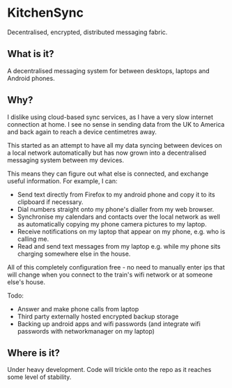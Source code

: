 # KitchenSync
Decentralised, encrypted, distributed messaging fabric.

## What is it?
A decentralised messaging system for between desktops, laptops and Android phones.

## Why?
I dislike using cloud-based sync services, as I have a very slow internet connection at home. I see no sense in sending data from the UK to America and back again to reach a device centimetres away.

This started as an attempt to have all my data syncing between devices on a local network automatically but has now grown into a decentralised messaging system between my devices.

This means they can figure out what else is connected, and exchange useful information. For example, I can:

- Send text directly from Firefox to my android phone and copy it to its clipboard if necessary. 
- Dial numbers straight onto my phone's dialler from my web browser.
- Synchronise my calendars and contacts over the local network as well as automatically copying my phone camera pictures to my laptop.
- Receive notifications on my laptop that appear on my phone, e.g. who is calling me.
- Read and send text messages from my laptop e.g. while my phone sits charging somewhere else in the house.

All of this completely configuration free - no need to manually enter ips that will change when you connect to the train's wifi network or at someone else's house.

Todo:

- Answer and make phone calls from laptop
- Third party externally hosted encrypted backup storage
- Backing up android apps and wifi passwords (and integrate wifi passwords with networkmanager on my laptop)

## Where is it?
Under heavy development. Code will trickle onto the repo as it reaches some level of stability.
